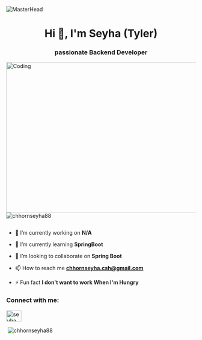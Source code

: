 ![MasterHead](https://blogger.googleusercontent.com/img/b/R29vZ2xl/AVvXsEjPW7nJXtzN1xGrAoE91ul4atUnGiQK0GLA6lbwLKG3R3OTo5fbF9OlnBqlu2PUtg4dcHwBviD8EJ5AMZi-0jOXKJhyMt9cIiAXGvDUSEoVqU8A7QqjBBPFZG-A_RjDsgY-EwQp4wKOernfC7c8hhnQjYD5dQc15trUjwr8CfUrSoyuC49JYRBjXGchrnZq/s616/DBSZ_3D_Fight.gif)
<h1 align="center">Hi 👋, I'm Seyha (Tyler)</h1>
<h3 align="center"> passionate Backend Developer </h3>
<img align="right" alt="Coding" width="600"  height="400" src="https://i.pinimg.com/originals/e4/26/70/e426702edf874b181aced1e2fa5c6cde.gif">

<p align="left"> <img src="https://komarev.com/ghpvc/?username=chhornseyha88&label=Profile%20views&color=0e75b6&style=flat" alt="chhornseyha88" /> </p>

<p align="left"> <a href="https://twitter.com/" target="blank"><img src="https://img.shields.io/twitter/follow/?logo=twitter&style=for-the-badge" alt="" /></a> </p>

- 🔭 I’m currently working on **N/A**

- 🌱 I’m currently learning **SpringBoot**

- 👯 I’m looking to collaborate on **Spring Boot**

- 📫 How to reach me **chhornseyha.csh@gmail.com**

- ⚡ Fun fact **I don't want to work When I'm Hungry**

<h3 align="left">Connect with me:</h3>
<p align="left">
<a href="https://linkedin.com/in/seyha chhorn" target="blank"><img align="center" src="https://raw.githubusercontent.com/rahuldkjain/github-profile-readme-generator/master/src/images/icons/Social/linked-in-alt.svg" alt="seyha chhorn" height="30" width="40" /></a>
</p>




<p>&nbsp;<img align="center" src="https://github-readme-stats.vercel.app/api?username=chhornseyha88&show_icons=true&locale=en" alt="chhornseyha88" /></p>

